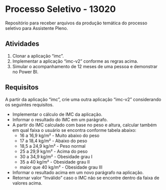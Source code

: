 # Processo Seletivo - 13020
Repositório para receber arquivos da produção temática do processo seletivo para Assistente Pleno.

## Atividades
1. Clonar a aplicação “imc”.
2. Implementar a aplicação “imc-v2” conforme as regras acima.
3. Simular o acompanhamento de 12 meses de uma pessoa e demonstrar no Power BI.

## Requisitos
A partir da aplicação “imc”, crie uma outra aplicação “imc-v2” considerando os seguintes requisitos.
- Implementar o cálculo de IMC da aplicação.
- Informar o resultado do IMC em um parágrafo.
- A partir do IMC calculado com base no peso e altura, calcular também em qual faixa o usuário se encontra conforme tabela abaixo:
    - 16 a 16,9 kg/m² - Muito abaixo do peso
    - 17 a 18,4 kg/m² - Abaixo do peso
    - 18,5 a 24,9 kg/m² - Peso normal
    - 25 a 29,9 kg/m² - Acima do peso
    - 30 a 34,9 kg/m² - Obesidade grau I
    - 35 a 40 kg/m² - Obesidade grau II
    - maior que 40 kg/m² - Obesidade grau III
- Informar o resultado acima em um novo parágrafo na aplicação.
- Retornar valor “Inválido” caso o IMC não se encontre dentro da faixa de valores acima.

